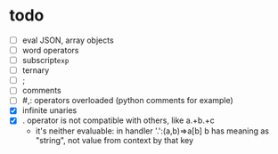 # todo

* [ ] eval JSON, array objects
* [ ] word operators
* [ ] subscript`exp`
* [ ] ternary
* [ ] ;
* [ ] comments
* [ ] #,: operators overloaded (python comments for example)
* [x] infinite unaries
* [x] . operator is not compatible with others, like a.+b.+c
  - it's neither evaluable: in handler '.':(a,b)=>a[b] b has meaning as "string", not value from context by that key
